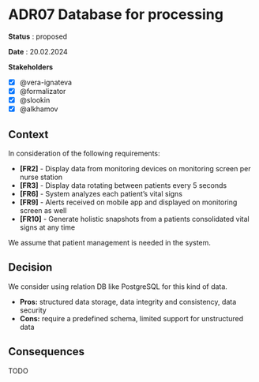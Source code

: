 # ADR07 Database for processing

**Status** : proposed

**Date** : 20.02.2024

**Stakeholders**

- [x] @vera-ignateva
- [x] @formalizator
- [x] @slookin
- [x] @alkhamov

## Context

In consideration of the following requirements:

- **[FR2]** - Display data from monitoring devices on monitoring screen per nurse station
- **[FR3]** - Display data rotating between patients every 5 seconds
- **[FR6]** - System analyzes each patient’s vital signs
- **[FR9]** - Alerts received on mobile app and displayed on monitoring screen as well
- **[FR10]** - Generate holistic snapshots from a patients consolidated vital signs at any time

We assume that patient management is needed in the system.

## Decision

We consider using relation DB like PostgreSQL for this kind of data.

* **Pros:** structured data storage, data integrity and consistency, data security
* **Cons:** require a predefined schema, limited support for unstructured data

## Consequences

TODO